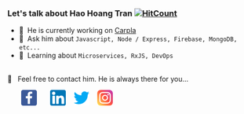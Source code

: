 ### Let's talk about Hao Hoang Tran [![HitCount](http://hits.dwyl.com/haohoangtran/haohoangtran.svg)](http://hits.dwyl.com/haohoangtran/haohoangtran)


- 🔭 &nbsp;He is currently working on [Carpla](https://carpla.vn/)
- 💬 &nbsp;Ask him about `Javascript, Node / Express, Firebase, MongoDB, etc... `
- 📖 &nbsp;Learning about `Microservices, RxJS, DevOps`

<br />
📩 &nbsp; Feel free to contact him. He is always there for you...

&nbsp; &nbsp; &nbsp; &nbsp;[![Facebook](https://raw.githubusercontent.com/haohoangtran/haohoangtran/master/facebook-icon.png)](https://facebook.com/haoht95/)&nbsp; &nbsp; &nbsp; &nbsp;[![LinkedIn](https://raw.githubusercontent.com/haohoangtran/haohoangtran/master/linkedin-icon.png)](https://www.linkedin.com/in/haohoangtran/) &nbsp;&nbsp; [![Twitter](https://raw.githubusercontent.com/haohoangtran/haohoangtran/master/twitter-icon.png)](https://twitter.com/haohoangtran) &nbsp;&nbsp; [![Instagram](https://raw.githubusercontent.com/haohoangtran/haohoangtran/master/instagram-icon.png)](https://www.instagram.com/haohoangtran/)
